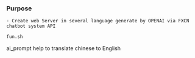 ### Purpose

	- Create web Server in several language generate by OPENAI via FXCN chatbot system API 


```bash
fun.sh
```
ai_prompt help to translate chinese to English
